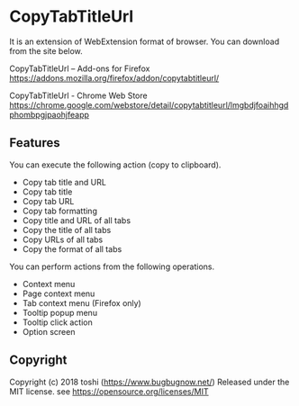 ﻿# CopyTabTitleUrl
It is an extension of WebExtension format of browser.
You can download from the site below.

CopyTabTitleUrl – Add-ons for Firefox
https://addons.mozilla.org/firefox/addon/copytabtitleurl/

CopyTabTitleUrl - Chrome Web Store
https://chrome.google.com/webstore/detail/copytabtitleurl/lmgbdjfoaihhgdphombpgjpaohjfeapp

## Features
You can execute the following action (copy to clipboard).
+ Copy tab title and URL
+ Copy tab title
+ Copy tab URL
+ Copy tab formatting
+ Copy title and URL of all tabs
+ Copy the title of all tabs
+ Copy URLs of all tabs
+ Copy the format of all tabs

You can perform actions from the following operations.
+ Context menu
+ Page context menu
+ Tab context menu (Firefox only)
+ Tooltip popup menu
+ Tooltip click action
+ Option screen

## Copyright
Copyright (c) 2018 toshi (https://www.bugbugnow.net/)
Released under the MIT license.
see https://opensource.org/licenses/MIT